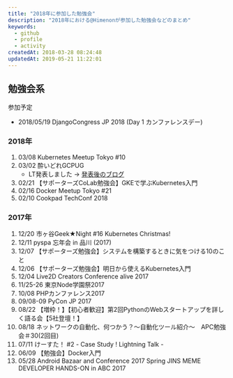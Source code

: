 ```yaml
---
title: "2018年に参加した勉強会"
description: "2018年における@Himenonが参加した勉強会などのまとめ"
keywords:
  - github
  - profile
  - activity
createdAt: 2018-03-28 08:24:48
updatedAt: 2019-05-21 11:22:01
---
```


## 勉強会系

参加予定

- 2018/05/19 DjangoCongress JP 2018 (Day 1 カンファレンスデー)

### 2018年

1. 03/08 Kubernetes Meetup Tokyo #10
2. 03/02 酔いどれGCPUG
    - LT発表しました → [発表後のブログ](../../blog/2018/03/02/yoidore-gcpug-lt)
3. 02/21 【サポーターズCoLab勉強会】GKEで学ぶKubernetes入門
4. 02/16 Docker Meetup Tokyo #21
5. 02/10 Cookpad TechConf 2018

### 2017年

1. 12/20 市ヶ谷Geek★Night #16 Kubernetes Christmas!
1. 12/11 pyspa 忘年会 in 品川 (2017)
1. 12/07 【サポーターズ勉強会】システムを構築するときに気をつける10のこと
1. 12/06 【サポーターズ勉強会】明日から使えるKubernetes入門
1. 12/04 Live2D Creators Conference alive 2017
1. 11/25-26 東京Node学園祭2017
1. 10/08 PHPカンファレンス2017
1. 09/08-09 PyCon JP 2017
1. 08/22 【増枠！】【初心者歓迎】第2回PythonのWebスタートアップを詳しく語る会【5社登壇！】
1. 08/18 ネットワークの自動化、何つかう？～自動化ツール紹介～　APC勉強会＃30(2回目)
1. 07/11 けーすた！ #2 - Case Study ! Lightning Talk -
1. 06/09 【勉強会】Docker入門
1. 05/28 Android Bazaar and Conference 2017 Spring JINS MEME DEVELOPER HANDS-ON in ABC 2017
